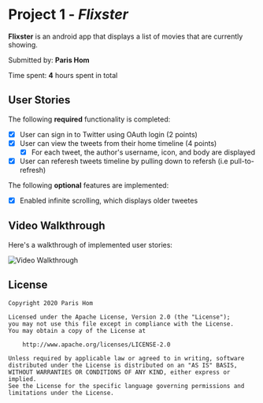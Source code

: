 # Project 1 - *Flixster*

**Flixster** is an android app that displays a list of movies that are currently showing.

Submitted by: **Paris Hom**

Time spent: **4** hours spent in total

## User Stories

The following **required** functionality is completed:

* [x] User can sign in to Twitter using OAuth login (2 points)
* [x] User can view the tweets from their home timeline (4 points)
    * [x] For each tweet, the author's username, icon, and body are displayed
* [x] User can referesh tweets timeline by pulling down to refersh (i.e pull-to-refresh)

The following **optional** features are implemented:

* [x] Enabled infinite scrolling, which displays older tweetes

## Video Walkthrough

Here's a walkthrough of implemented user stories:

<img src='./walkthrough.gif' title='Video Walkthrough' width='' alt='Video Walkthrough' />


## License

    Copyright 2020 Paris Hom

    Licensed under the Apache License, Version 2.0 (the "License");
    you may not use this file except in compliance with the License.
    You may obtain a copy of the License at

        http://www.apache.org/licenses/LICENSE-2.0

    Unless required by applicable law or agreed to in writing, software
    distributed under the License is distributed on an "AS IS" BASIS,
    WITHOUT WARRANTIES OR CONDITIONS OF ANY KIND, either express or implied.
    See the License for the specific language governing permissions and
    limitations under the License.
